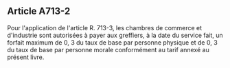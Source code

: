 Article A713-2
----
Pour l'application de l'article R. 713-3, les chambres de commerce et
d'industrie sont autorisées à payer aux greffiers, à la date du service fait, un
forfait maximum de 0, 3 du taux de base par personne physique et de 0, 3 du taux
de base par personne morale conformément au tarif annexé au présent livre.
